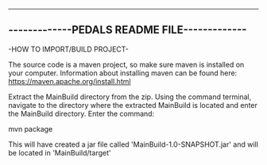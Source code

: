 --------------------------------------------
-------------PEDALS README FILE-------------
--------------------------------------------

-HOW TO IMPORT/BUILD PROJECT-

The source code is a maven project, so make sure maven is installed on your
computer. Information about installing maven can be found here:
https://maven.apache.org/install.html

Extract the MainBuild directory from the zip. Using the command terminal,
navigate to the directory where the extracted MainBuild is located and enter the
MainBuild directory. Enter the command:

mvn package

This will have created a jar file called 'MainBuild-1.0-SNAPSHOT.jar' and will
be located in 'MainBuild/target'